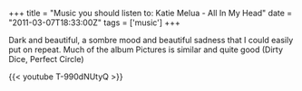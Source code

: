 +++
title = "Music you should listen to: Katie Melua - All In My Head"
date = "2011-03-07T18:33:00Z"
tags = ['music']
+++

Dark and beautiful, a sombre mood and beautiful sadness that I could easily
put on repeat. Much of the album Pictures is similar and quite good (Dirty
Dice, Perfect Circle)

{{< youtube T-990dNUtyQ >}}


